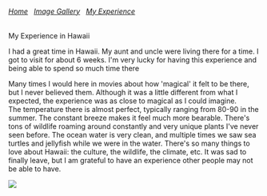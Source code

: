 
 <h6>
    <a href="https://mtbed.github.io/bledsolm9773/index">Home</a> &nbsp; <a href="https://mtbed.github.io/bledsolm9773/image">Image Gallery</a> &nbsp; <a href="https://mtbed.github.io/bledsolm9773/myexperience">My Experience</a>
  </h6>
  
  <h>My Experience in Hawaii</h>
  <br>
<p>
I had a great time in Hawaii. My aunt and uncle were living there for a time. I got to visit for about 6 weeks. I'm very lucky for having this experience and being able to spend so much time there
</p>
<p>
 Many times I would here in movies about how 'magical' it felt to be there, but I never believed them. Although it was a little different from what I expected, the experience was as close to magical as I could imagine.
 <br>
 The temperature there is almost perfect, typically ranging from 80-90 in the summer. The constant breeze makes it feel much more bearable. There's tons of wildlife roaming around constantly and very unique plants I've never seen before. The ocean water is very clean, and multiple times we saw sea turtles and jellyfish while we were in the water. There's so many things to love about Hawaii: the culture, the wildlife, the climate, etc. It was sad to finally leave, but I am grateful to have an experience other people may not be able to have.
 </p>
<img src= "https://i.postimg.cc/Njv6ghrn/image1-3.jpg">

